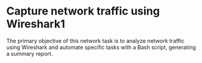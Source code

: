 # Capture network traffic using Wireshark1
 The primary objective of this network task is to analyze network traffic using Wireshark and automate specific tasks with a Bash script, generating a summary report.
